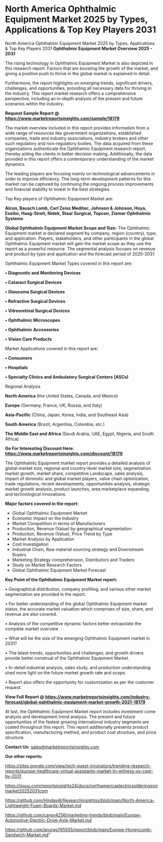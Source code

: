 # North America Ophthalmic Equipment Market 2025 by Types, Applications & Top Key Players 2031
North America Ophthalmic Equipment Market 2025 by Types, Applications & Top Key Players 2031
<Strong> Ophthalmic Equipment Market Overview 2025 - 2031</strong>

The rising technology in Ophthalmic Equipment Market is also depicted in this research report. Factors that are boosting the growth of the market, and giving a positive push to thrive in the global market is explained in detail.

Furthermore, the report highlights on emerging trends, significant drivers, challenges, and opportunities, providing all necessary data for thriving in the industry. This report market research offers a comprehensive perspective, including an in-depth analysis of the present and future scenarios within the industry.

<strong>Request Sample Report @ <a href=https://www.marketreportsinsights.com/sample/18179>https://www.marketreportsinsights.com/sample/18179</a></strong>

The market overview included in this report provides information from a wide range of resources like government organizations, established companies, trade and industry associations, industry brokers and other such regulatory and non-regulatory bodies. The data acquired from these organizations authenticate the Ophthalmic Equipment research report, thereby aiding the clients in better decision making. Additionally, the data provided in this report offers a contemporary understanding of the market dynamics.

The leading players are focusing mainly on technological advancements in order to improve efficiency. The long-term development patterns for this market can be captured by continuing the ongoing process improvements and financial stability to invest in the best strategies.

Top Key players of Ophthalmic Equipment Market are:

<strong>Alcon, Bausch Lomb, Carl Zeiss Meditec, Johnson & Johnson, Hoya, Essilor, Haag-Streit, Nidek, Staar Surgical, Topcon, Ziemer Ophthalmic Systems</strong>

<strong><b>Global Ophthalmic Equipment Market Scope and Size:</b></strong>
The Ophthalmic Equipment market is declared segment by company, region (country), type, and application. Players, stakeholders, and other participants in the global Ophthalmic Equipment market will gain the market scope as they use the report as a powerful resource. The segmental analysis focuses on revenue and product by type and application and the forecast period of 2025-2031.

Ophthalmic Equipment Market Types covered in this report are:

<strong>• Diagnostic and Monitoring Devices

• Cataract Surgical Devices

• Glaucoma Surgical Devices

• Refractive Surgical Devices

• Vitreoretinal Surgical Devices

• Ophthalmic Microscopes

• Ophthalmic Accessories

• Vision Care Products</strong>

Market Applications covered in this report are:

<strong>• Consumers

• Hospitals

• Specialty Clinics and Ambulatory Surgical Centers (ASCs)</strong> 

Regional Analysis

<strong>North America</strong> (the United States, Canada, and Mexico)

<strong>Europe</strong> (Germany, France, UK, Russia, and Italy)

<strong>Asia-Pacific</strong> (China, Japan, Korea, India, and Southeast Asia)

<strong>South America</strong> (Brazil, Argentina, Colombia, etc.)

<strong>The Middle East and Africa</strong> (Saudi Arabia, UAE, Egypt, Nigeria, and South Africa)

<strong>Go For Interesting Discount Here: <a href=https://www.marketreportsinsights.com/discount/18179>https://www.marketreportsinsights.com/discount/18179</a></strong>

The Ophthalmic Equipment market report provides a detailed analysis of global market size, regional and country-level market size, segmentation market growth, market share, competitive Landscape, sales analysis, impact of domestic and global market players, value chain optimization, trade regulations, recent developments, opportunities analysis, strategic market growth analysis, product launches, area marketplace expanding, and technological innovations.

<strong><b>Major factors covered in the report:</b></strong>
<ul>
  <li>Global Ophthalmic Equipment Market </li>
  <li>Economic Impact on the Industry</li>
  <li>Market Competition in terms of Manufacturers</li>
  <li>Production, Revenue (Value) by geographical segmentation</li>
  <li>Production, Revenue (Value), Price Trend by Type</li>
  <li>Market Analysis by Application</li>
  <li>Cost Investigation</li>
  <li>Industrial Chain, Raw material sourcing strategy and Downstream Buyers</li>
  <li>Marketing Strategy comprehension, Distributors and Traders</li>
  <li>Study on Market Research Factors</li>
  <li>Global Ophthalmic Equipment Market Forecast</li>
</ul>

<strong><b>Key Point of the Ophthalmic Equipment Market report:</b></strong>

• Geographical distribution, company profiling, and various other market segmentation are provided in the report.

• For better understanding of the global Ophthalmic Equipment market status, the accurate market valuation which comprises of size, share, and revenue are also covered.

• Analysis of the competitive dynamic factors better extrapolate the complete market overview

• What will be the size of the emerging Ophthalmic Equipment market in 2031?

• The latest trends, opportunities and challenges, and growth drivers provide better construal of the Ophthalmic Equipment Market.

• In-detail industrial analysis, sales study, and production understanding shed more light on the future market growth rate and scope.

• Report also offers the opportunity for customization as per the customer request.

<strong><b>View Full Report @ <a href=https://www.marketreportsinsights.com/industry-forecast/global-ophthalmic-equipment-market-growth-2021-18179>https://www.marketreportsinsights.com/industry-forecast/global-ophthalmic-equipment-market-growth-2021-18179</a></b></strong>


At last, the Ophthalmic Equipment Market report includes investment come analysis and development trend analysis. The present and future opportunities of the fastest growing international industry segments are coated throughout this report. This report additionally presents product specification, manufacturing method, and product cost structure, and price structure.

<strong>Contact Us:</strong>
sales@marketreportsinsights.com

<strong>Our other reports:</strong>

<a href=https://sites.google.com/view/tech-quest-innovators/trending-research-reports/europe-healthcare-virtual-assistants-market-to-witness-xx-cagr-by-2031>https://sites.google.com/view/tech-quest-innovators/trending-research-reports/europe-healthcare-virtual-assistants-market-to-witness-xx-cagr-by-2031</a>

<a href=https://issuu.com/reportsinsights24/docs/northamericaelectricsolderingironmarket20252031com>https://issuu.com/reportsinsights24/docs/northamericaelectricsolderingironmarket20252031com</a>

<a href=https://github.com/Hindavi8/Researchinsightss/blob/main/North-America-Lightweight-Foam-Boards-Market.md>https://github.com/Hindavi8/Researchinsightss/blob/main/North-America-Lightweight-Foam-Boards-Market.md</a>

<a href=https://github.com/cargo4256/marketing-trends/blob/main/Europe-Automotive-Electric-Drive-Axle-Market.md>https://github.com/cargo4256/marketing-trends/blob/main/Europe-Automotive-Electric-Drive-Axle-Market.md</a>

<a href=https://github.com/anurag765555/report/blob/main/Europe-Honeycomb-Sandwich-Market.md>https://github.com/anurag765555/report/blob/main/Europe-Honeycomb-Sandwich-Market.md</a>"
